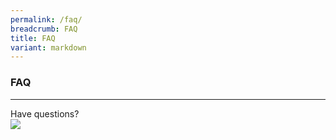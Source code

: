 ```yaml
---
permalink: /faq/
breadcrumb: FAQ
title: FAQ
variant: markdown
---
```

### FAQ
---
Have questions? <br>
<a href="https://console.apac.sabio.cloud/FAQ/index.aspx?p=64759355"><img src="/images/mlaw-faq.png"></a>